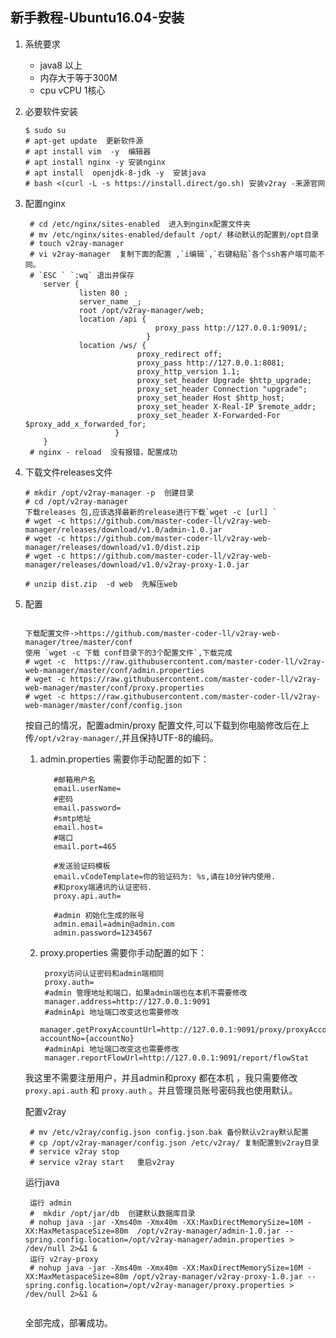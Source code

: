 ## 新手教程-Ubuntu16.04-安装
  1. 系统要求
     * java8 以上
     * 内存大于等于300M
     * cpu vCPU 1核心
  2. 必要软件安装
        ```
        $ sudo su
        # apt-get update  更新软件源
        # apt install vim  -y  编辑器
        # apt install nginx -y 安装nginx
        # apt install  openjdk-8-jdk -y  安装java
        # bash <(curl -L -s https://install.direct/go.sh) 安装v2ray -来源官网
        ```
   
  3. 配置nginx
   
     ```
      # cd /etc/nginx/sites-enabled  进入到nginx配置文件夹
      # mv /etc/nginx/sites-enabled/default /opt/ 移动默认的配置到/opt目录
      # touch v2ray-manager
      # vi v2ray-manager  复制下面的配置 ,`i编辑`,`右键粘贴`各个ssh客户端可能不同。
      # `ESC ` `:wq` 退出并保存
         server {
                 listen 80 ;
                 server_name _;
                 root /opt/v2ray-manager/web;
                 location /api {
                                  proxy_pass http://127.0.0.1:9091/;
                                }
                 location /ws/ {
                              proxy_redirect off;
                              proxy_pass http://127.0.0.1:8081;
                              proxy_http_version 1.1;
                              proxy_set_header Upgrade $http_upgrade;
                              proxy_set_header Connection "upgrade";
                              proxy_set_header Host $http_host;
                              proxy_set_header X-Real-IP $remote_addr;
                              proxy_set_header X-Forwarded-For $proxy_add_x_forwarded_for;
                         } 
         }
      # nginx - reload  没有报错，配置成功
     ```
  4. 下载文件releases文件
    
     ```
     # mkdir /opt/v2ray-manager -p  创建目录
     # cd /opt/v2ray-manager 
     下载releases 包,应该选择最新的release进行下载`wget -c [url] `
     # wget -c https://github.com/master-coder-ll/v2ray-web-manager/releases/download/v1.0/admin-1.0.jar
     # wget -c https://github.com/master-coder-ll/v2ray-web-manager/releases/download/v1.0/dist.zip   
     # wget -c https://github.com/master-coder-ll/v2ray-web-manager/releases/download/v1.0/v2ray-proxy-1.0.jar
     
     # unzip dist.zip  -d web  先解压web
     
     ```
  5. 配置
     
        ```
    
      下载配置文件->https://github.com/master-coder-ll/v2ray-web-manager/tree/master/conf
      使用 `wget -c 下载 conf目录下的3个配置文件`,下载完成 
      # wget -c  https://raw.githubusercontent.com/master-coder-ll/v2ray-web-manager/master/conf/admin.properties
      # wget -c https://raw.githubusercontent.com/master-coder-ll/v2ray-web-manager/master/conf/proxy.properties
      # wget -c https://raw.githubusercontent.com/master-coder-ll/v2ray-web-manager/master/conf/config.json
       ```  
      按自己的情况，配置admin/proxy 配置文件,可以下载到你电脑修改后在上传`/opt/v2ray-manager/`,并且保持UTF-8的编码。
      
      1. admin.properties 需要你手动配置的如下：
        
                #邮箱用户名
                email.userName=
                #密码
                email.password=
                #smtp地址
                email.host=
                #端口
                email.port=465
                
                #发送验证码模板
                email.vCodeTemplate=你的验证码为: %s,请在10分钟内使用.
                #和proxy端通讯的认证密码.
                proxy.api.auth=
                
                #admin 初始化生成的账号
                admin.email=admin@admin.com
                admin.password=1234567
                
      2. proxy.properties 需要你手动配置的如下：
         
              proxy访问认证密码和admin端相同
              proxy.auth=
              #admin 管理地址和端口，如果admin端也在本机不需要修改
              manager.address=http://127.0.0.1:9091
              #adminApi 地址端口改变这也需要修改
              manager.getProxyAccountUrl=http://127.0.0.1:9091/proxy/proxyAccount/ac?accountNo={accountNo}
              #adminApi 地址端口改变这也需要修改
              manager.reportFlowUrl=http://127.0.0.1:9091/report/flowStat
     
     我这里不需要注册用户，并且admin和proxy 都在本机 ，我只需要修改`proxy.api.auth` 和 `proxy.auth` 。并且管理员账号密码我也使用默认。
     
     配置v2ray
    
       ```
        # mv /etc/v2ray/config.json config.json.bak 备份默认v2ray默认配置
        # cp /opt/v2ray-manager/config.json /etc/v2ray/ 复制配置到v2ray目录
        # service v2ray stop
        # service v2ray start   重启v2ray
       ```
     
     运行java
     
     ```
      运行 admin
      #  mkdir /opt/jar/db  创建默认数据库目录
      # nohup java -jar -Xms40m -Xmx40m -XX:MaxDirectMemorySize=10M -XX:MaxMetaspaceSize=80m  /opt/v2ray-manager/admin-1.0.jar --spring.config.location=/opt/v2ray-manager/admin.properties > /dev/null 2>&1 &
      运行 v2ray-proxy
      # nohup java -jar -Xms40m -Xmx40m -XX:MaxDirectMemorySize=10M -XX:MaxMetaspaceSize=80m /opt/v2ray-manager/v2ray-proxy-1.0.jar --spring.config.location=/opt/v2ray-manager/proxy.properties > /dev/null 2>&1 &
      
     ```
     
     全部完成，部署成功。
        
      
    
    